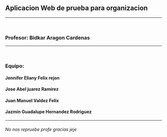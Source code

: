 ## Aplicacion Web de prueba para organizacion
<hr>
<br>

### Profesor: Bidkar Aragon Cardenas
<hr>
<br>

### Equipo:

#### Jennifer Eliany Felix rejon
#### Jose Abel juarez Ramirez
#### Juan Manuel Valdez Felix
#### Jazmin Guadalupe Hernandez Rodriguez
<hr>


###### No nos repruebe profe gracias jeje 
